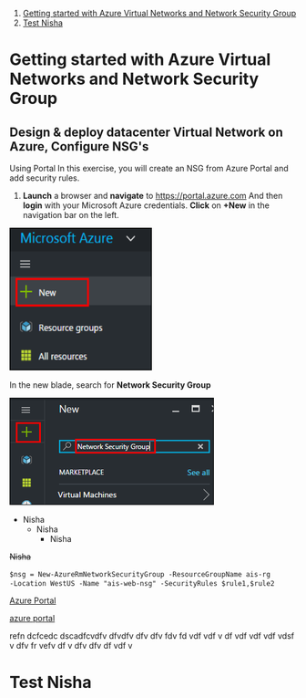 <!-- TOC -->

1. [Getting started with Azure Virtual Networks and Network Security Group](##getting-started-with-azure-virtual-networks-and-network-security-group)
2. [Test Nisha](#test-nisha)


<!-- /TOC -->

# Getting started with Azure Virtual Networks and Network Security Group
## Design & deploy datacenter Virtual Network on Azure, Configure NSG's
Using Portal
In this exercise, you will create an NSG from Azure Portal and add security rules.
1. **Launch** a browser and **navigate** to <a href="https://portal.azure.com" Target="Blank">https://portal.azure.com</a> And then **login** with your Microsoft Azure credentials.
**Click** on **+New** in the navigation bar on the left.
<img src="/Images/1.png" width="250" height="250"/> 

In the new blade, search for **Network Security Group**

<img src="/Images/2..png"/>

* Nisha
  * Nisha
    * Nisha
    
~~Nisha~~

````
$nsg = New-AzureRmNetworkSecurityGroup -ResourceGroupName ais-rg 
-Location WestUS -Name "ais-web-nsg" -SecurityRules $rule1,$rule2
````
<a href="https://portal.azure.com">Azure Portal</a>

[azure portal](http://portal.azure.com/)

refn
dcfcedc
dscadfcvdfv
dfvdfv
    dfv 
    dfv
    fdv
    fd
    vdf
    vdf
    v
    df
    vdf
    vdf
    vdf
    vdsf
    v
    dfv
    fr
    vefv
    df
    v
    dfv
    dfv
    df
    vdf
 v
    
# Test Nisha
 





